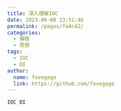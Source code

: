 ```yaml
---
title: 深入理解IOC
date: 2023-06-08 23:51:46
permalink: /pages/fa4c42/
categories:
  - 编程
  - 思想
tags:
  - IOC
  - DI
author: 
  name: fovegage
  link: https://github.com/fovegage
---
```

```
IOC DI
```